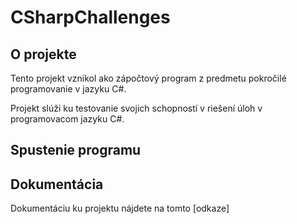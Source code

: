 # CSharpChallenges

## O projekte

Tento projekt vznikol ako zápočtový program z predmetu pokročilé programovanie v jazyku C#.

Projekt slúži ku testovanie svojich schopností v riešení úloh v programovacom jazyku C#.

## Spustenie programu

## Dokumentácia

Dokumentáciu ku projektu nájdete na tomto [odkaze]
